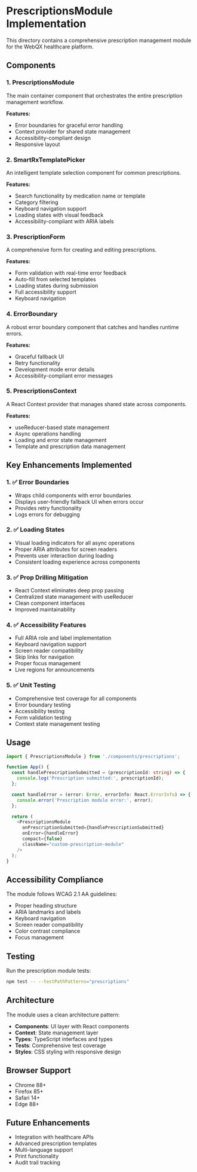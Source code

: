 # PrescriptionsModule Implementation

This directory contains a comprehensive prescription management module for the WebQX healthcare platform.

## Components

### 1. PrescriptionsModule
The main container component that orchestrates the entire prescription management workflow.

**Features:**
- Error boundaries for graceful error handling
- Context provider for shared state management
- Accessibility-compliant design
- Responsive layout

### 2. SmartRxTemplatePicker
An intelligent template selection component for common prescriptions.

**Features:**
- Search functionality by medication name or template
- Category filtering
- Keyboard navigation support
- Loading states with visual feedback
- Accessibility-compliant with ARIA labels

### 3. PrescriptionForm
A comprehensive form for creating and editing prescriptions.

**Features:**
- Form validation with real-time error feedback
- Auto-fill from selected templates
- Loading states during submission
- Full accessibility support
- Keyboard navigation

### 4. ErrorBoundary
A robust error boundary component that catches and handles runtime errors.

**Features:**
- Graceful fallback UI
- Retry functionality
- Development mode error details
- Accessibility-compliant error messages

### 5. PrescriptionsContext
A React Context provider that manages shared state across components.

**Features:**
- useReducer-based state management
- Async operations handling
- Loading and error state management
- Template and prescription data management

## Key Enhancements Implemented

### 1. ✅ Error Boundaries
- Wraps child components with error boundaries
- Displays user-friendly fallback UI when errors occur
- Provides retry functionality
- Logs errors for debugging

### 2. ✅ Loading States
- Visual loading indicators for all async operations
- Proper ARIA attributes for screen readers
- Prevents user interaction during loading
- Consistent loading experience across components

### 3. ✅ Prop Drilling Mitigation
- React Context eliminates deep prop passing
- Centralized state management with useReducer
- Clean component interfaces
- Improved maintainability

### 4. ✅ Accessibility Features
- Full ARIA role and label implementation
- Keyboard navigation support
- Screen reader compatibility
- Skip links for navigation
- Proper focus management
- Live regions for announcements

### 5. ✅ Unit Testing
- Comprehensive test coverage for all components
- Error boundary testing
- Accessibility testing
- Form validation testing
- Context state management testing

## Usage

```typescript
import { PrescriptionsModule } from './components/prescriptions';

function App() {
  const handlePrescriptionSubmitted = (prescriptionId: string) => {
    console.log('Prescription submitted:', prescriptionId);
  };

  const handleError = (error: Error, errorInfo: React.ErrorInfo) => {
    console.error('Prescription module error:', error);
  };

  return (
    <PrescriptionsModule
      onPrescriptionSubmitted={handlePrescriptionSubmitted}
      onError={handleError}
      compact={false}
      className="custom-prescription-module"
    />
  );
}
```

## Accessibility Compliance

The module follows WCAG 2.1 AA guidelines:
- Proper heading structure
- ARIA landmarks and labels
- Keyboard navigation
- Screen reader compatibility
- Color contrast compliance
- Focus management

## Testing

Run the prescription module tests:
```bash
npm test -- --testPathPatterns="prescriptions"
```

## Architecture

The module uses a clean architecture pattern:
- **Components**: UI layer with React components
- **Context**: State management layer
- **Types**: TypeScript interfaces and types
- **Tests**: Comprehensive test coverage
- **Styles**: CSS styling with responsive design

## Browser Support

- Chrome 88+
- Firefox 85+
- Safari 14+
- Edge 88+

## Future Enhancements

- Integration with healthcare APIs
- Advanced prescription templates
- Multi-language support
- Print functionality
- Audit trail tracking